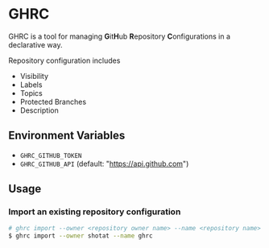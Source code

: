 # GHRC

GHRC is a tool for managing **G**it**H**ub **R**epository **C**onfigurations in a declarative way.

Repository configuration includes

- Visibility
- Labels
- Topics
- Protected Branches
- Description

## Environment Variables

- `GHRC_GITHUB_TOKEN`
- `GHRC_GITHUB_API` (default: "https://api.github.com")

## Usage

### Import an existing repository configuration

```sh
# ghrc import --owner <repository owner name> --name <repository name>
$ ghrc import --owner shotat --name ghrc
```
